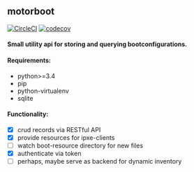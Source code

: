## motorboot

[![CircleCI](https://circleci.com/gh/joppich/motorboot/tree/master.svg?style=svg)](https://circleci.com/gh/joppich/motorboot/tree/master)
[![codecov](https://codecov.io/gh/joppich/motorboot/branch/master/graph/badge.svg)](https://codecov.io/gh/joppich/motorboot)
#### Small utility api for storing and querying bootconfigurations.

#### Requirements:

* python>=3.4
* pip
* python-virtualenv
* sqlite

#### Functionality:

- [x] crud records via RESTful API
- [x] provide resources for ipxe-clients
- [ ] watch boot-resource directory for new files
- [x] authenticate via token
- [ ] perhaps, maybe serve as backend for dynamic inventory
